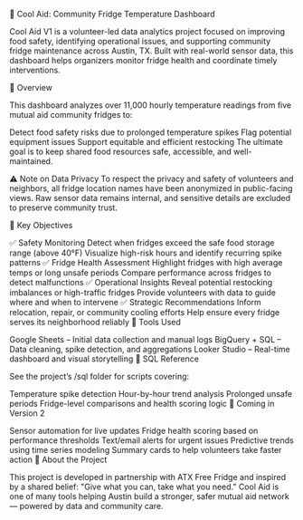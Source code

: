 🧊 Cool Aid: Community Fridge Temperature Dashboard

Cool Aid V1 is a volunteer-led data analytics project focused on improving food safety, identifying operational issues, and supporting community fridge maintenance across Austin, TX. Built with real-world sensor data, this dashboard helps organizers monitor fridge health and coordinate timely interventions.

📌 Overview

This dashboard analyzes over 11,000 hourly temperature readings from five mutual aid community fridges to:

Detect food safety risks due to prolonged temperature spikes
Flag potential equipment issues
Support equitable and efficient restocking
The ultimate goal is to keep shared food resources safe, accessible, and well-maintained.

⚠️ Note on Data Privacy
To respect the privacy and safety of volunteers and neighbors, all fridge location names have been anonymized in public-facing views. Raw sensor data remains internal, and sensitive details are excluded to preserve community trust.

🎯 Key Objectives

✅ Safety Monitoring
Detect when fridges exceed the safe food storage range (above 40°F)
Visualize high-risk hours and identify recurring spike patterns
✅ Fridge Health Assessment
Highlight fridges with high average temps or long unsafe periods
Compare performance across fridges to detect malfunctions
✅ Operational Insights
Reveal potential restocking imbalances or high-traffic fridges
Provide volunteers with data to guide where and when to intervene
✅ Strategic Recommendations
Inform relocation, repair, or community cooling efforts
Help ensure every fridge serves its neighborhood reliably
🧠 Tools Used

Google Sheets – Initial data collection and manual logs
BigQuery + SQL – Data cleaning, spike detection, and aggregations
Looker Studio – Real-time dashboard and visual storytelling
🧪 SQL Reference

See the project’s /sql folder for scripts covering:

Temperature spike detection
Hour-by-hour trend analysis
Prolonged unsafe periods
Fridge-level comparisons and health scoring logic
🔄 Coming in Version 2

Sensor automation for live updates
Fridge health scoring based on performance thresholds
Text/email alerts for urgent issues
Predictive trends using time series modeling
Summary cards to help volunteers take faster action
🍋 About the Project

This project is developed in partnership with ATX Free Fridge and inspired by a shared belief:
"Give what you can, take what you need."
Cool Aid is one of many tools helping Austin build a stronger, safer mutual aid network — powered by data and community care.
